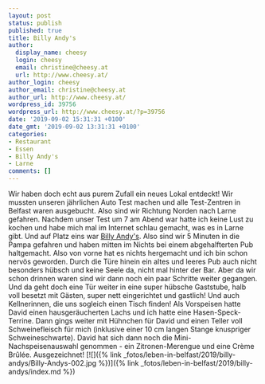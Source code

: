 ```yaml
---
layout: post
status: publish
published: true
title: Billy Andy's
author:
  display_name: cheesy
  login: cheesy
  email: christine@cheesy.at
  url: http://www.cheesy.at/
author_login: cheesy
author_email: christine@cheesy.at
author_url: http://www.cheesy.at/
wordpress_id: 39756
wordpress_url: http://www.cheesy.at/?p=39756
date: '2019-09-02 15:31:31 +0100'
date_gmt: '2019-09-02 13:31:31 +0100'
categories:
- Restaurant
- Essen
- Billy Andy's
- Larne
comments: []
---
```

Wir haben doch echt aus purem Zufall ein neues Lokal entdeckt! Wir mussten unseren jährlichen Auto Test machen und alle Test-Zentren in Belfast waren ausgebucht. Also sind wir Richtung Norden nach Larne gefahren. Nachdem unser Test um 7 am Abend war hatte ich keine Lust zu kochen und habe mich mal im Internet schlau gemacht, was es in Larne gibt. Und auf Platz eins war [Billy Andy's](http://www.billyandys.com/).
Also sind wir 5 Minuten in die Pampa gefahren und haben mitten im Nichts bei einem abgehalfterten Pub haltgemacht. Also von vorne hat es nichts hergemacht und ich bin schon nervös geworden. Durch die Türe hinein ein altes und leeres Pub auch nicht besonders hübsch und keine Seele da, nicht mal hinter der Bar. Aber da wir schon drinnen waren sind wir dann noch ein paar Schritte weiter gegangen.
Und da geht doch eine Tür weiter in eine super hübsche Gaststube, halb voll besetzt mit Gästen, super nett eingerichtet und gastlich! Und auch Kellnerinnen, die uns sogleich einen Tisch finden!
Als Vorspeisen hatte David einen hausgeräucherten Lachs und ich hatte eine Hasen-Speck-Terrine. Dann gings weiter mit Hühnchen für David und einen Teller voll Schweinefleisch für mich (inklusive einer 10 cm langen Stange knuspriger Schweineschwarte).
David hat sich dann noch die Mini-Nachspeisenauswahl genommen - ein Zitronen-Merengue und eine Crème Brûlée.
Ausgezeichnet!
[![]({% link _fotos/leben-in-belfast/2019/billy-andys/Billy-Andys-002.jpg %})]({% link _fotos/leben-in-belfast/2019/billy-andys/index.md %})
